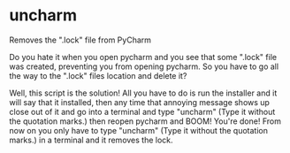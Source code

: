 # uncharm
Removes the ".lock" file from PyCharm

Do you hate it when you open pycharm and you see that some ".lock" file was created, preventing you from opening pycharm. So you have to go all the way to the ".lock" files location and delete it?

Well, this script is the solution!
All you have to do is run the installer and it will say that it installed, then any time that annoying message shows up close out of it and go into a terminal and type "uncharm" (Type it without the quotation marks.) then reopen pycharm and BOOM! You're done! From now on you only have to type "uncharm" (Type it without the quotation marks.) in a terminal and it removes the lock.
